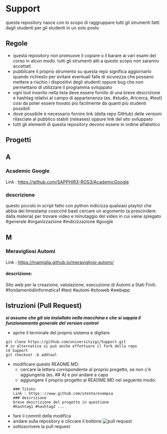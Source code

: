# Support

questa repository nasce con lo scopo di raggruppare tutti gli strumenti fatti dagli studenti per gli studenti in un solo posto 

## Regole  
* questa repository non promuove il copiare o il barare ai vari esami del corso in alcun modo. tutti gli strumenti atti a questo scopo non saranno accettati
* pubblicare il proprio strumento su questa repo significa aggiornarlo quando richiesto per evitare eventuali falle di sicurezza che possano mettere a rischio i dispositivi degli studenti oppure bug che non permettano di utilizzare il programma sviluppato
* ogni tool inserito nella lista deve essere fornito di una breve descrizione e hashtag relativi al campo di appartenenza (es. #studio, #ricerca, #test) cosi da poter essere trovato più facilmente da quanti più studenti possibili
* dove possibile è necessario fornire link (della repo GitHub) delle versioni rilasciate al pubblico stabili (releases) oppure link del sito sviluppato
* tutti gli elementi di questa repository devono essere in ordine alfabetico

## Progetti
## A
### Academic Google
Link : https://github.com/SAPPHIR3-ROS3/AcademicGoogle
### descrizione
questo piccolo in script fatto con python indicizza qualsiasi playlist che abbia dei timestamp cosicché basti cercare un argomento (a prescindere dalla materia) per trovare video e minutaggio del video in cui viene spiegato  
#generale #organizzazione #indicizzazione #google
## M
### Meravigliosi Automi
Link : https://mamiglia.github.io/meravigliosi-automi/
#### descrizione:
Sito web per la creazione, valutazione, esecuzione di Automi a Stati Finiti.  
#fondamentidiinformatica1 #test #automi #sitoweb #webapp

##

## Istruzioni (Pull Request)
***si assume che git sia installato nella macchina e che si sappia il funzionamento generale del version control***

* aprire il terminale del proprio sistema e digitare
```shell
git clone https://github.com/universityigi/Support.git
# in alternativa si può anche effettuare il fork della repo
cd Support
git checkout -b addtool
```
* modificare questo README.MD:
  * cercare la lettera corrispondente al proprio progetto, se non c'è aggiungerla (es. ## A) e poi andare a capo
  * aggiungere il proprio progetto al README.MD nel seguente modo:
  ```
  ### Titoto
  Link : https:://www.github.com/utente/esempio
  ### descrizione
  breve descrizione del progetto in questione
  #hashtag1 #hashtag2 ...
  ```
* fare il commit della modifica
* andare sulla repository e cliccare il bottone ![pull request](https://imgur.com/mHe1sKw.png)
* sottoscrivere la pull request
